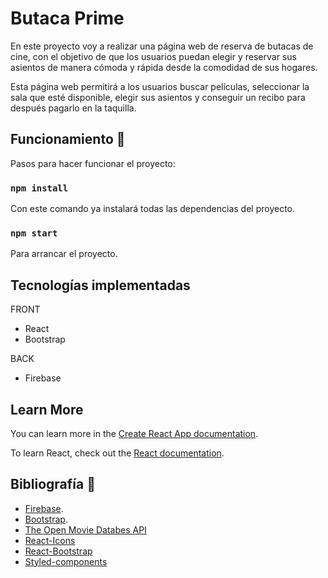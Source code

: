 # Butaca Prime

En este proyecto voy a realizar una página web de reserva de butacas de cine, con el objetivo de que los usuarios puedan elegir y reservar sus asientos de manera cómoda y rápida desde la comodidad de sus hogares.

Esta página web permitirá a los usuarios buscar películas, seleccionar la sala que esté disponible, elegir sus asientos y conseguir un recibo para después pagarlo en la taquilla.

## Funcionamiento 🚀

Pasos para hacer funcionar el proyecto:

### `npm install`

Con este comando ya instalará todas las dependencias del proyecto.

### `npm start` 

Para arrancar el proyecto.

## Tecnologías implementadas

FRONT
- React
- Bootstrap

BACK
- Firebase

## Learn More

You can learn more in the [Create React App documentation](https://facebook.github.io/create-react-app/docs/getting-started).

To learn React, check out the [React documentation](https://reactjs.org/).

## Bibliografía 📖

- [Firebase](https://firebase.google.com/docs).
- [Bootstrap](https://getbootstrap.com/docs/5.3/getting-started/introduction/).
- [The Open Movie Databes API](https://www.omdbapi.com/)
- [React-Icons](https://react-icons.github.io/react-icons/)
- [React-Bootstrap](https://react-bootstrap.github.io/)
- [Styled-components](https://styled-components.com/)

